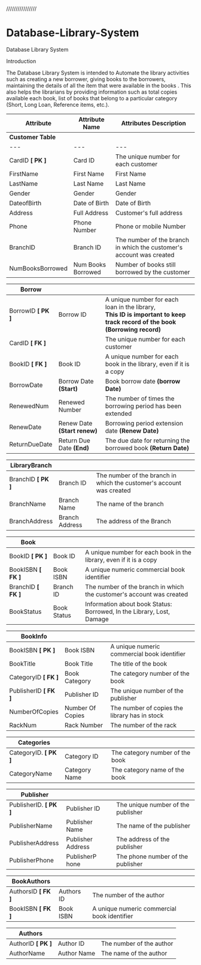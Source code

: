 ////////////////

# Database-Library-System
Database Library System

Introduction

The Database Library System is intended to Automate the library activities such as creating a new borrower, giving books to the borrowers, maintaining the details of all the item that were available in the books . This also helps the librarians by providing information such as total copies available each book, list of books that belong to a particular category (Short, Long Loan, Reference items, etc.).

| **Attribute** | **Attribute Name** | **Attributes Description** |
| --- | --- | --- |
| **Customer Table** |||
| --- | --- | --- |
| CardID  **\[ PK \]** | Card ID | The unique number for each customer |
| FirstName | First Name | First Name |
| LastName | Last Name | Last Name |
| Gender | Gender | Gender |
| DateofBirth | Date of Birth | Date of Birth |
| Address | Full Address | Customer's full address |
| Phone | Phone Number | Phone or mobile Number |
| BranchID | Branch ID | The number of the branch in which the customer's account was created |
| NumBooksBorrowed | Num Books Borrowed | Number of books still borrowed by the customer |



| **Borrow** |||
| --- | --- | --- |
| BorrowID  **\[ PK \]** | Borrow ID | A unique number for each loan in the library,<br>**This ID is important to keep track record of the book (Borrowing record)** |
| CardID **\[ FK \]** |     | The unique number for each customer |
| BookID **\[ FK \]** | Book ID | A unique number for each book in the library, even if it is a copy |
| BorrowDate | Borrow Date  **(Start)** | Book borrow date  **(borrow Date)** |
| RenewedNum | Renewed Number | The number of times the borrowing period has been extended |
| RenewDate | Renew Date  **(Start renew)** | Borrowing period extension date  **(Renew Date)** |
| ReturnDueDate | Return Due Date  **(End)** | The due date for returning the borrowed book  **(Return Date)** |

| **LibraryBranch** |||
| --- | --- | --- |
| BranchID **\[ PK \]** | Branch ID | The number of the branch in which the customer's account was created |
| BranchName | Branch Name | The name of the branch |
| BranchAddress | Branch Address | The address of the Branch |

| **Book** |||
| --- | --- | --- |
| BookID **\[ PK \]** | Book ID | A unique number for each book in the library, even if it is a copy |
| BookISBN **\[ FK \]** | Book ISBN | A unique numeric commercial book identifier |
| BranchID **\[  FK \]** | Branch ID | The number of the branch in which the customer's account was created |
| BookStatus | Book Status | Information about book Status: Borrowed, In the Library, Lost, Damage |

| **BookInfo** |     |     |
| --- | --- | --- |
| BookISBN **\[ PK \]** | Book ISBN | A unique numeric commercial book identifier |
| BookTitle | Book Title | The title of the book |
| CategoryID **\[ FK \]** | Book Category | The category number of the book |
| PublisherID **\[ FK \]** | Publisher ID | The unique number of the publisher |
| NumberOfCopies | Number Of Copies | The number of copies the library has in stock |
| RackNum | Rack Number | The number of the rack |

| **Categories** |     |     |
| --- | --- | --- |
| CategoryID. **\[ PK \]** | Category ID | The category number of the book |
| CategoryName | Category Name | The category name of the book |

| **Publisher** |     |     |
| --- | --- | --- |
| PublisherID. **\[ PK \]** | Publisher ID | The unique number of the publisher |
| PublisherName | Publisher Name | The name of the publisher |
| PublisherAddress | Publisher Address | The address of the publisher |
| PublisherPhone | PublisherP hone | The phone number of the publisher |

| **BookAuthors** |     |     |
| --- | --- | --- |
| AuthorsID **\[  FK \]** | Authors ID | The number of the author |
| BookISBN **\[  FK \]** | Book ISBN | A unique  numeric commercial book identifier |

| **Authors** |     |     |
| --- | --- | --- |
| AuthorID **\[ PK \]** | Author ID | The number of the author |
| AuthorName | Author Name | The name of the author |
